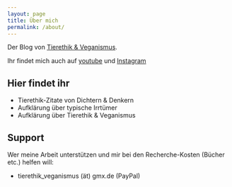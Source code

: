 ```yaml
---
layout: page
title: Über mich
permalink: /about/
---
```


Der Blog von [Tierethik & Veganismus](https://tierethik-veganismus.github.io/).

Ihr findet mich auch auf [youtube](https://www.youtube.com/c/TierethikundVeganismus) und [Instagram](https://www.instagram.com/tierethik_veganismus/)

## Hier findet ihr

- Tierethik-Zitate von Dichtern & Denkern 
- Aufklärung über typische Irrtümer 
- Aufklärung über Tierethik & Veganismus

## Support

Wer meine Arbeit unterstützen und mir bei den Recherche-Kosten (Bücher etc.) helfen will:  
 * tierethik\_veganismus (ät) gmx.de (PayPal)
